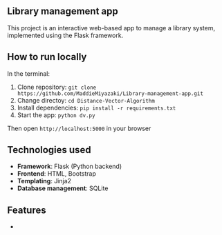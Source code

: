 ## Library management app
This project is an interactive web-based app to manage a library system, implemented using the Flask framework. 

## How to run locally 
In the terminal:
1. Clone repository: `git clone https://github.com/MaddieMiyazaki/Library-management-app.git`
2. Change directoy:  `cd Distance-Vector-Algorithm`
3. Install dependencies: `pip install -r requirements.txt`
4. Start the app: `python dv.py`

Then open `http://localhost:5000` in your browser

## Technologies used
- **Framework**: Flask (Python backend)
- **Frontend**: HTML, Bootstrap
- **Templating**: Jinja2
- **Database management**: SQLite


## Features
- 
